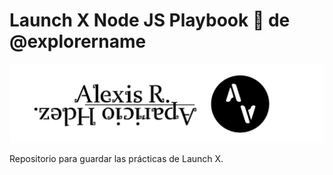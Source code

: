 # Launch X Node JS Playbook 🚀 de @explorername

<img width="1247" alt="image" src="Banner de linkendin.png">

Repositorio para guardar las prácticas de Launch X.
